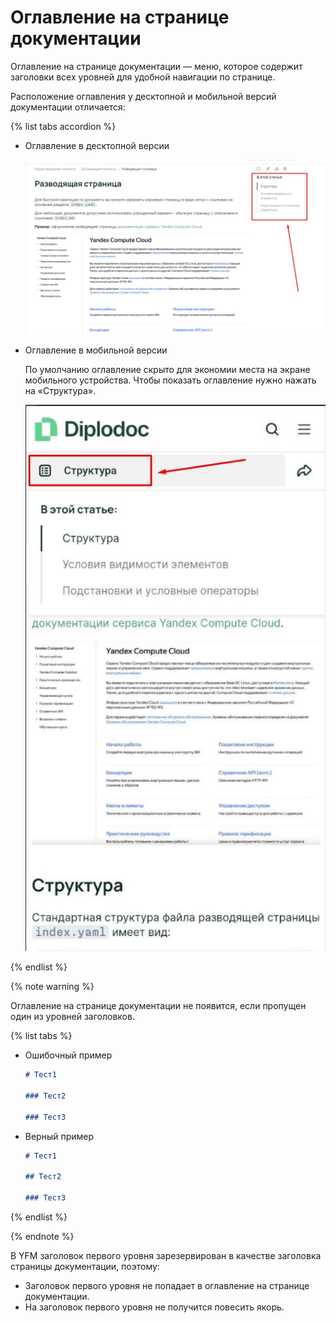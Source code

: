 # Оглавление на странице документации

Оглавление на странице документации — меню, которое содержит заголовки всех уровней для удобной навигации по странице.

Расположение оглавления у десктопной и мобильной версий документации отличается:

{% list tabs accordion %}

- Оглавление в десктопной версии

  ![](../_images/minitoc-desktop.jpg)

- Оглавление в мобильной версии

  По умолчанию оглавление скрыто для экономии места на экране мобильного устройства. Чтобы показать оглавление нужно нажать на «Структура».

  ![](../_images/minitoc-mobile.jpg)

{% endlist %}

{% note warning %}

Оглавление на странице документации не появится, если пропущен один из уровней заголовков.

{% list tabs %}

- Ошибочный пример

  ```markdown
  # Тест1

  ### Тест2

  ### Тест3
  ```

- Верный пример

  ```markdown
  # Тест1

  ## Тест2

  ### Тест3
  ```

{% endlist %}

{% endnote %}

В YFM заголовок первого уровня зарезервирован в качестве заголовка страницы документации, поэтому:

- Заголовок первого уровня не попадает в оглавление на странице документации.
- На заголовок первого уровня не получится повесить якорь.